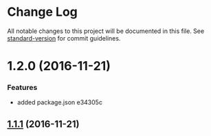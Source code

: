 # Change Log

All notable changes to this project will be documented in this file. See [standard-version](https://github.com/conventional-changelog/standard-version) for commit guidelines.

<a name="1.2.0"></a>
# 1.2.0 (2016-11-21)


### Features

* added package.json e34305c



<a name="1.1.1"></a>
## [1.1.1](https://github.com/benmonro/subt/compare/v1.0.2...v1.1.1) (2016-11-21)
